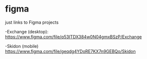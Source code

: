 # figma
just links to Figma projects

-Exchange (desktop):
https://www.figma.com/file/q53ITDX384w0N04gmxBSzP/Exchange

-Skidon (mobile)
https://www.figma.com/file/geqdg4YDoRE7KX7n9GEBQo/Skidon
